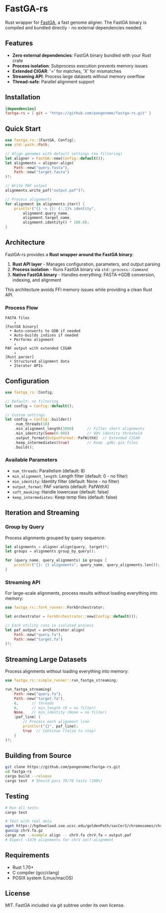 # FastGA-rs

Rust wrapper for [FastGA](https://github.com/thegenemyers/FASTGA), a fast genome aligner. The FastGA binary is compiled and bundled directly - no external dependencies needed.

## Features

- **Zero external dependencies**: FastGA binary bundled with your Rust crate
- **Process isolation**: Subprocess execution prevents memory issues
- **Extended CIGAR**: '=' for matches, 'X' for mismatches
- **Streaming API**: Process large datasets without memory overflow
- **Thread-safe**: Parallel alignment support

## Installation

```toml
[dependencies]
fastga-rs = { git = "https://github.com/pangenome/fastga-rs.git" }
```

## Quick Start

```rust
use fastga_rs::{FastGA, Config};
use std::path::Path;

// Align genomes with default settings (no filtering)
let aligner = FastGA::new(Config::default());
let alignments = aligner.align(
    Path::new("query.fasta"),
    Path::new("target.fasta")
)?;

// Write PAF output
alignments.write_paf("output.paf")?;

// Process alignments
for alignment in alignments.iter() {
    println!("{} -> {}: {:.1}% identity",
        alignment.query_name,
        alignment.target_name,
        alignment.identity() * 100.0);
}
```

## Architecture

FastGA-rs provides a **Rust wrapper around the FastGA binary**:

1. **Rust API layer** - Manages configuration, parameters, and output parsing
2. **Process isolation** - Runs FastGA binary via `std::process::Command`
3. **Native FastGA binary** - Handles everything: FASTA→GDB conversion, indexing, and alignment

This architecture avoids FFI memory issues while providing a clean Rust API.

### Process Flow

```
FASTA files
    ↓
[FastGA binary]
  • Auto-converts to GDB if needed
  • Auto-builds indices if needed
  • Performs alignment
    ↓
PAF output with extended CIGAR
    ↓
[Rust parser]
  • Structured alignment data
  • Iterator APIs
```

## Configuration

```rust
use fastga_rs::Config;

// Default: no filtering
let config = Config::default();

// Custom settings
let config = Config::builder()
    .num_threads(16)
    .min_alignment_length(1000)      // Filter short alignments
    .min_identity(Some(0.90))        // 90% identity threshold
    .output_format(OutputFormat::PafWithX)  // Extended CIGAR
    .keep_intermediates(true)        // Keep .gdb/.gix files
    .build();
```

### Available Parameters

- `num_threads`: Parallelism (default: 8)
- `min_alignment_length`: Length filter (default: 0 - no filter)
- `min_identity`: Identity filter (default: None - no filter)
- `output_format`: PAF variants (default: PafWithX)
- `soft_masking`: Handle lowercase (default: false)
- `keep_intermediates`: Keep temp files (default: false)

## Iteration and Streaming

### Group by Query

Process alignments grouped by query sequence:

```rust
let alignments = aligner.align(query, target)?;
let groups = alignments.group_by_query();

for (query_name, query_alignments) in groups {
    println!("{}: {} alignments", query_name, query_alignments.len());
}
```

### Streaming API

For large-scale alignments, process results without loading everything into memory:

```rust
use fastga_rs::fork_runner::ForkOrchestrator;

let orchestrator = ForkOrchestrator::new(Config::default());

// Each utility runs in isolated process
let paf_output = orchestrator.align(
    Path::new("query.fa"),
    Path::new("target.fa")
)?;
```

## Streaming Large Datasets

Process alignments without loading everything into memory:

```rust
use fastga_rs::simple_runner::run_fastga_streaming;

run_fastga_streaming(
    Path::new("query.fa"),
    Path::new("target.fa"),
    8,      // threads
    0,      // min_length (0 = no filter)
    None,   // min_identity (None = no filter)
    |paf_line| {
        // Process each alignment line
        println!("{}", paf_line);
        true  // Continue (false to stop)
    }
)?;
```

## Building from Source

```bash
git clone https://github.com/pangenome/fastga-rs.git
cd fastga-rs
cargo build --release
cargo test  # Should pass 78/78 tests (100%)
```

## Testing

```bash
# Run all tests
cargo test

# Test with real data
wget https://hgdownload.soe.ucsc.edu/goldenPath/sacCer3/chromosomes/chrV.fa.gz
gunzip chrV.fa.gz
cargo run --example align -- chrV.fa chrV.fa > output.paf
# Expect ~1479 alignments for chrV self-alignment
```

## Requirements

- Rust 1.70+
- C compiler (gcc/clang)
- POSIX system (Linux/macOS)

## License

MIT. FastGA included via git subtree under its own license.